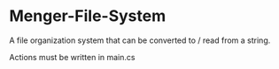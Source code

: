 # Menger-File-System
A file organization system that can be converted to / read from a string.

Actions must be written in main.cs
